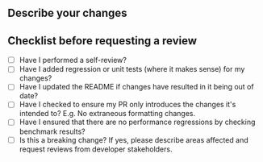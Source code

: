 ## Describe your changes

## Checklist before requesting a review
- [ ] Have I performed a self-review?
- [ ] Have I added regression or unit tests (where it makes sense) for my changes?
- [ ] Have I updated the README if changes have resulted in it being out of date?
- [ ] Have I checked to ensure my PR only introduces the changes it's intended to? E.g. No extraneous formatting changes.
- [ ] Have I ensured that there are no performance regressions by checking benchmark results?
- [ ] Is this a breaking change? If yes, please describe areas affected and request reviews from developer stakeholders. 
